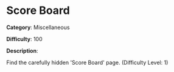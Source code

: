 # Score Board

**Category**: Miscellaneous

**Difficulty**: 100

**Description**:

Find the carefully hidden 'Score Board' page. (Difficulty Level: 1)
